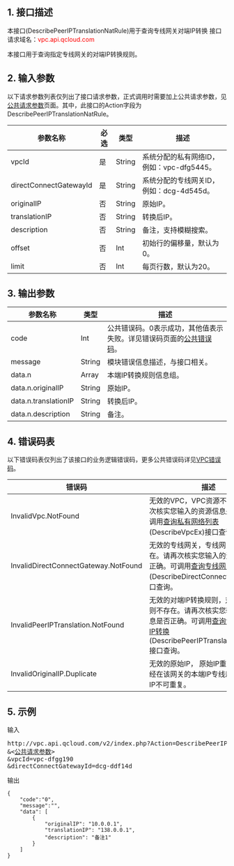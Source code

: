 ## 1. 接口描述

本接口(DescribePeerIPTranslationNatRule)用于查询专线网关对端IP转换
接口请求域名：<font style="color:red">vpc.api.qcloud.com</font>

本接口用于查询指定专线网关的对端IP转换规则。

## 2. 输入参数
以下请求参数列表仅列出了接口请求参数，正式调用时需要加上公共请求参数，见<a href="/document/product/215/4772" title="公共请求参数">公共请求参数</a>页面。其中，此接口的Action字段为DescribePeerIPTranslationNatRule。

| 参数名称 | 必选  | 类型 | 描述 |
|---------|---------|---------|---------|
| vpcId | 是 | String | 系统分配的私有网络ID，例如：vpc-dfg5445。 |
| directConnectGatewayId | 是 | String | 系统分配的专线网关ID，例如：dcg-4d545d。 |
| originalIP | 否 | String | 原始IP。 |
| translationIP | 否 | String | 转换后IP。 |
| description | 否 | String | 备注，支持模糊搜索。 |
| offset | 否 | Int | 初始行的偏移量，默认为0。 |
| limit | 否 | Int | 每页行数，默认为20。 |

## 3. 输出参数

| 参数名称 | 类型 | 描述 |
|---------|---------|---------|
| code | Int | 公共错误码。0表示成功，其他值表示失败。详见错误码页面的<a href="/document/api/215/4781" title="公共错误码">公共错误码</a>。|
| message | String | 模块错误信息描述，与接口相关。|
| data.n | Array | 本端IP转换规则信息组。|
| data.n.originalIP | String | 原始IP。 |
| data.n.translationIP | String | 转换后IP。|
| data.n.description | String | 备注。|

## 4. 错误码表
  以下错误码表仅列出了该接口的业务逻辑错误码，更多公共错误码详见<a href="/doc/api/245/4924" title="VPC错误码">VPC错误码</a>。
 
| 错误码 | 描述 |
|---------|---------|
| InvalidVpc.NotFound | 无效的VPC，VPC资源不存在。请再次核实您输入的资源信息是否正确。可调用<a href="/doc/api/245/%e5%88%9b%e5%bb%ba%e7%a7%81%e6%9c%89%e7%bd%91%e7%bb%9c" title="查询私有网络列表">查询私有网络列表</a>(DescribeVpcEx)接口查询。|
| InvalidDirectConnectGateway.NotFound | 无效的专线网关，专线网关资源不存在。请再次核实您输入的资源信息是否正确。可调用<a href="/doc/api/245/%e6%9f%a5%e8%af%a2%e4%b8%93%e7%ba%bf%e7%bd%91%e5%85%b3" title="查询专线网关">查询专线网关</a>(DescribeDirectConnectGateway)接口查询。|
| InvalidPeerIPTranslation.NotFound | 无效的对端IP转换规则，对端IP转换规则不存在。请再次核实您输入的资源信息是否正确。可调用<a href="/doc/api/245/%e6%9f%a5%e8%af%a2%e4%b8%93%e7%ba%bf%e7%bd%91%e5%85%b3%e5%af%b9%e7%ab%afIP%e8%bd%ac%e6%8d%a2" title="查询专线网关对端IP转换">查询专线网关对端IP转换</a>(DescribePeerIPTranslationNatRule)接口查询。|
| InvalidOriginalIP.Duplicate | 无效的原始IP， 原始IP重复。原始IP已经在该网关的本端IP专线规则中，原始IP不可重复。|


## 5. 示例
输入
<pre>
http://vpc.api.qcloud.com/v2/index.php?Action=DescribePeerIPTranslationNatRule
&<<a href="/doc/api/229/6976">公共请求参数</a>>
&vpcId=vpc-dfgg190
&directConnectGatewayId=dcg-ddf14d
</pre>
输出
```
{
    "code":"0",
    "message":"",
    "data": [
        {
            "originalIP": "10.0.0.1",
            "translationIP": "138.0.0.1",
            "description": "备注1"
        }
    ]
}
```

